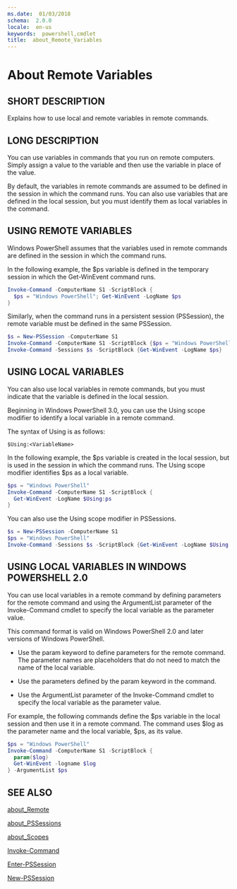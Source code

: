 ```yaml
---
ms.date:  01/03/2018
schema:  2.0.0
locale:  en-us
keywords:  powershell,cmdlet
title:  about_Remote_Variables
---
```


# About Remote Variables

## SHORT DESCRIPTION

Explains how to use local and remote variables in remote commands.

## LONG DESCRIPTION

You can use variables in commands that you run on remote computers. Simply
assign a value to the variable and then use the variable in place of the
value.

By default, the variables in remote commands are assumed to be defined in the
session in which the command runs. You can also use variables that are defined
in the local session, but you must identify them as local variables in the
command.

## USING REMOTE VARIABLES

Windows PowerShell assumes that the variables used in remote commands are
defined in the session in which the command runs.

In the following example, the \$ps variable is defined in the temporary session
in which the Get-WinEvent command runs.

```powershell
Invoke-Command -ComputerName S1 -ScriptBlock {
  $ps = "Windows PowerShell"; Get-WinEvent -LogName $ps
}
```

Similarly, when the command runs in a persistent session (PSSession), the
remote variable must be defined in the same PSSession.

```powershell
$s = New-PSSession -ComputerName S1
Invoke-Command -ComputerName S1 -ScriptBlock {$ps = "Windows PowerShell"}
Invoke-Command -Sessions $s -ScriptBlock {Get-WinEvent -LogName $ps}
```

## USING LOCAL VARIABLES

You can also use local variables in remote commands, but you must indicate
that the variable is defined in the local session.

Beginning in Windows PowerShell 3.0, you can use the Using scope modifier to
identify a local variable in a remote command.

The syntax of Using is as follows:

```
$Using:<VariableName>
```

In the following example, the $ps variable is created in the local session,
but is used in the session in which the command runs. The Using scope modifier
identifies $ps as a local variable.

```powershell
$ps = "Windows PowerShell"
Invoke-Command -ComputerName S1 -ScriptBlock {
  Get-WinEvent -LogName $Using:ps
}
```

You can also use the Using scope modifier in PSSessions.

```powershell
$s = New-PSSession -ComputerName S1
$ps = "Windows PowerShell"
Invoke-Command -Sessions $s -ScriptBlock {Get-WinEvent -LogName $Using:ps}
```

## USING LOCAL VARIABLES IN WINDOWS POWERSHELL 2.0

You can use local variables in a remote command by defining parameters for the
remote command and using the ArgumentList parameter of the Invoke-Command
cmdlet to specify the local variable as the parameter value.

This command format is valid on Windows PowerShell 2.0 and later versions of
Windows PowerShell.

- Use the param keyword to define parameters for the remote command. The
  parameter names are placeholders that do not need to match the name of the
  local variable.

- Use the parameters defined by the param keyword in the command.

- Use the ArgumentList parameter of the Invoke-Command cmdlet to specify the
  local variable as the parameter value.

For example, the following commands define the $ps variable in the local
session and then use it in a remote command. The command uses $log as the
parameter name and the local variable, $ps, as its value.

```powershell
$ps = "Windows PowerShell"
Invoke-Command -ComputerName S1 -ScriptBlock {
  param($log)
  Get-WinEvent -logname $log
} -ArgumentList $ps
```

## SEE ALSO

[about_Remote](about_Remote.md)

[about_PSSessions](about_PSSessions.md)

[about_Scopes](about_Scopes.md)

[Invoke-Command](../Invoke-Command.md)

[Enter-PSSession](../Enter-PSSession.md)

[New-PSSession](../New-PSSession.md)